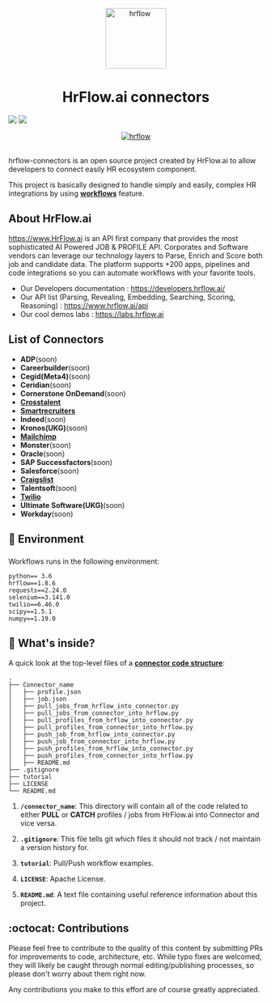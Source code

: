 <p align="center">
  <a href="https://hrflow.ai">
    <img alt="hrflow" src="https://img.riminder.net/logo-hrflow.svg" width="120" />
  </a>
</p>
<h1 align="center">
  HrFlow.ai connectors
</h1>

![](https://img.shields.io/github/v/release/Riminder/hrflow-connectors) ![](https://img.shields.io/github/license/Riminder/hrflow-connectors)


<p align="center">
  <a href="https://hrflow.ai">
    <img alt="hrflow" src="https://hrflow.ai/new/img/home/corporate.svg"/>
  </a>
</p>

<br/>
  hrflow-connectors is an open source project created by HrFlow.ai 
to allow developers to connect easily HR ecosystem component.

This project is basically designed to handle simply and easily,
complex HR integrations by using [**workflows**](https://developers.hrflow.ai/products-1/workflows) feature.
<br/>


## About HrFlow.ai
  https://www.HrFlow.ai is an API first company that provides the most sophisticated AI Powered JOB & PROFILE API. Corporates and Software vendors can leverage our technology layers to Parse, Enrich and Score both job and candidate data. The platform supports +200 apps, pipelines and code integrations so you can automate workflows with your favorite tools.
  - Our Developers documentation : https://developers.hrflow.ai/
  - Our API list (Parsing, Revealing, Embedding, Searching, Scoring, Reasoning) : https://www.hrflow.ai/api
  - Our cool demos labs : https://labs.hrflow.ai

## List of Connectors
- **ADP**(soon)
- **Careerbuilder**(soon)
- **Cegid(Meta4)**(soon)
- **Ceridian**(soon)
- **Cornerstone OnDemand**(soon)
- [**Crosstalent**](https://github.com/Riminder/hrflow-connectors/tree/master/Crosstalent)
- [**Smartrecruiters**](https://github.com/Riminder/hrflow-connectors/tree/master/Smartrecruiters)
- **Indeed**(soon)
- **Kronos(UKG)**(soon)
- [**Mailchimp**](https://github.com/Riminder/hrflow-connectors/tree/master/Mailchimp)
- **Monster**(soon)
- **Oracle**(soon)
- **SAP Successfactors**(soon)
- **Salesforce**(soon)
- [**Craigslist**](https://github.com/Riminder/hrflow-connectors/tree/master/Craigslist)
- **Talentsoft**(soon)
- [**Twilio**](https://github.com/Riminder/hrflow-connectors/tree/master/Twilio)
- **Ultimate Software(UKG)**(soon)
- **Workday**(soon)
    

## 🚀 Environment
### 
Workflows runs in the following environment:

    python== 3.6
    hrflow==1.8.6
    requests==2.24.0
    selenium==3.141.0
    twilio==6.46.0
    scipy==1.5.1
    numpy==1.19.0

## 🧐 What's inside?

  A quick look at the top-level files of a [**connector code structure**](https://github.com/Riminder/hrflow-connectors/tree/master/.Example):


    .
    ├── Connector_name
    │   ├── profile.json 
    │   ├── job.json
    │   ├── pull_jobs_from_hrflow_into_connector.py 
    │   ├── pull_jobs_from_connector_into_hrflow.py
    │   ├── pull_profiles_from_hrflow_into_connector.py 
    │   ├── pull_profiles_from_connector_into_hrflow.py
    │   ├── push_job_from_hrflow_into_connector.py 
    │   ├── push_job_from_connector_into_hrflow.py
    │   ├── push_profiles_from_hrflow_into_connector.py 
    │   ├── push_profiles_from_connector_into_hrflow.py    
    │   ├── README.md
    ├── .gitignore
    ├── tutorial
    ├── LICENSE
    └── README.md

  1.  **`/connector_name`**: This directory will contain
      all of the code related to either **PULL** or **CATCH**
      profiles / jobs from HrFlow.ai into Connector and vice versa.

  2.  **`.gitignore`**: This file tells git which files it should not track / not maintain a version history for.

  3.  **`tutorial`**: Pull/Push workflow examples.
      
  4.  **`LICENSE`**: Apache License.

  5. **`README.md`**: A text file containing useful reference information about this project.

## :octocat: Contributions

  Please feel free to contribute to the quality of this content by
  submitting PRs for improvements to code, architecture, etc. 
  While typo fixes are welcomed, they will likely be caught through 
  normal editing/publishing processes, so please don't worry about 
  them right now.

  Any contributions you make to this effort are of course greatly 
  appreciated.
